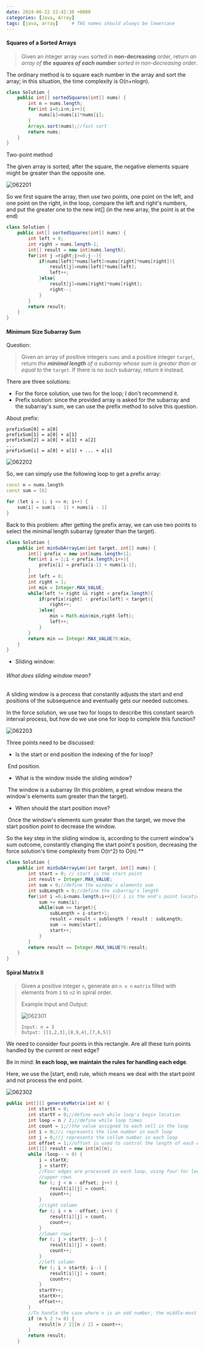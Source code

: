 ```yaml
---
date: 2024-06-22 22:42:38 +0800
categories: [Java, Array]
tags: [java, array]     # TAG names should always be lowercase
---
```


#### Squares of a Sorted Arrays

> Given an integer array `nums` sorted in **non-decreasing** order, return *an array of **the squares of each number** sorted in non-decreasing order*.

The ordinary method is to square each number in the array and sort the array; in this situation, the time complexity is O(n+nlogn).

```java
class Solution {
    public int[] sortedSquares(int[] nums) {
        int n = nums.length;
        for(int i=0;i<n;i++){
            nums[i]=nums[i]*nums[i];
        }
        Arrays.sort(nums);//fast sort
        return nums;
    }
}
```

Two-point method

The given array is sorted; after the square, the negative elements square might be greater than the opposite one.

![062201](https://raw.githubusercontent.com/Flowers2Algernon/flowers2algernon.github.io/main/assets/images/062201.gif)

So we first square the array, then use two points, one point on the left, and one point on the right, in the loop, compare the left and right's numbers, and put the greater one to the new int[] (in the new array, the point is at the end)

```java
class Solution {
    public int[] sortedSquares(int[] nums) {
        int left = 0;
        int right = nums.length-1;
        int[] result = new int[nums.length];
        for(int j =right;j>=0;j--){
            if(nums[left]*nums[left]>nums[right]*nums[right]){
                result[j]=nums[left]*nums[left];
                left++;
            }else{
                result[j]=nums[right]*nums[right];
                right--;
            }
        }
        return result;
    }
}
```

#### Minimum Size Subarray Sum

Question:

> Given an array of positive integers `nums` and a positive integer `target`, return *the **minimal length** of a* *subarray* *whose sum is greater than or equal to* the `target`. If there is no such subarray, return `0` instead.

There are three solutions:

- For the force solution, use two for the loop; I don't recommend it.
- Prefix solution: since the provided array is asked for the subarray and the subarray's sum, we can use the prefix method to solve this question.

About prefix:

```
prefixSum[0] = a[0]
prefixSum[1] = a[0] + a[1]
prefixSum[2] = a[0] + a[1] + a[2]
...
prefixSum[i] = a[0] + a[1] + ... + a[i]
```

![062202](https://raw.githubusercontent.com/Flowers2Algernon/flowers2algernon.github.io/main/assets/images//062202.png)

So, we can simply use the following loop to get a prefix array:

```c++
const n = nums.length
const sum = [0]

for (let i = 1; i <= n; i++) {
    sum[i] = sum[i - 1] + nums[i - 1]
}
```

Back to this problem: after getting the prefix array, we can use two points to select the minimal length subarray (greater than the target).

```java
class Solution {
    public int minSubArrayLen(int target, int[] nums) {
        int[] prefix = new int[nums.length+1];
        for(int i = 1;i < prefix.length;i++){
            prefix[i] = prefix[i-1] + nums[i-1];
        }
        int left = 0;
        int right = 1;
        int min = Integer.MAX_VALUE;
        while(left != right && right < prefix.length){
            if(prefix[right] - prefix[left] < target){
                right++;
            }else{
                min = Math.min(min,right-left);
                left++;
            }
        }
        return min == Integer.MAX_VALUE?0:min;
    }
}
```

- Sliding window: 

###### What does sliding window mean?

A sliding window is a process that constantly adjusts the start and end positions of the subsequence and eventually gets our needed outcomes.

In the force solution, we use two for loops to describe this constant search interval process, but how do we use one for loop to complete this function?

![062203](https://raw.githubusercontent.com/Flowers2Algernon/flowers2algernon.github.io/main/assets/images//062203.gif)

Three points need to be discussed:

- Is the start or end position the indexing of the for loop?

​	End position.

- What is the window inside the sliding window?

​	The window is a subarray (In this problem, a great window means the window's elements sum greater than the target).

- When should the start position move?

​	Once the window's elements sum greater than the target, we move the start position point to decrease the window.

So the key step in the sliding window is, according to the current window's sum outcome, constantly changing the start point's position, decreasing the force solution's time complexity from O(n^2) to O(n).**

```java
class Solution {
    public int minSubArrayLen(int target, int[] nums) {
        int start = 0; // start is the start point
        int result = Integer.MAX_VALUE;
        int sum = 0;//define the window's elements sum
        int subLength = 0;//define the subarray's length
        for(int i =0;i<nums.length;i++){// i is the end's point location,特别注意此处for循环中存放的是window结束位置的指针
            sum += nums[i];
            while(sum >= target){
                subLength = i-start+1;
                result = result < sublength ? result : subLength;
                sum -= nums[start];
                start++;
            }
        }
        return result == Integer.MAX_VALUE?0:result;
    }
}
```

#### Spiral Matrix II

> Given a positive integer `n`, generate an `n x n` `matrix` filled with elements from `1` to `n2` in spiral order.
>
> Example Input and Output:
>
> ![062301](https://raw.githubusercontent.com/Flowers2Algernon/flowers2algernon.github.io/main/assets/images//062301.jpg)
>
> ```
> Input: n = 3
> Output: [[1,2,3],[8,9,4],[7,6,5]]
> ```

We need to consider four points in this rectangle. Are all these turn points handled by the current or next edge?

Be in mind: **In each loop, we maintain the rules for handling each edge**.

Here, we use the [start, end) rule, which means we deal with the start point and not process the end point.

![062302](https://raw.githubusercontent.com/Flowers2Algernon/flowers2algernon.github.io/main/assets/images//062302.png)

```java
public int[][] generateMatrix(int n) {
        int startX = 0;
        int startY = 0;//define each while loop's begin location
        int loop = n / 2;//define while loop times
        int count = 1;//the value assigned to each cell in the loop
        int i = 0;//i represents the line number in each loop
        int j = 0;//j represents the collum number in each loop
        int offset = 1;//offset is used to control the length of each edge traversal in each loop, plus 1 in each loop (plus 1 means that the right boundary of the loop is contracted by one bit).
        int[][] result = new int[n][n];
        while (loop-- > 0) {
            i = startX;
            j = startY;
            //Four edges are processed in each loop, using four for loops to process them, and left-closed-right-open to process them
            //upper rows
            for (; j < n - offset; j++) {
                result[i][j] = count;
                count++;
            }
            //right column
            for (; i < n - offset; i++) {
                result[i][j] = count;
                count++;
            }
            //lower rows
            for (; j > startY; j--) {
                result[i][j] = count;
                count++;
            }
            //left column
            for (; i > startX; i--) {
                result[i][j] = count;
                count++;
            }
            startY++;
            startX++;
            offset++;
        }
        //To handle the case where n is an odd number, the middle-most cell needs to be assigned a separate value
        if (n % 2 != 0) {
            result[n / 2][n / 2] = count++;
        }
        return result;
    }
```

